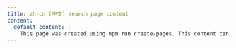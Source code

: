 ```yaml
---
title: zh-cn (中文) search page content
content:
  default_content: |
    This page was created using npm run create-pages. This content can be edited in resources/content/pages/search/search-zh-cn.md. The query can be updated in src/queries/SearchPage.js. The Netlify collection can be updated in netlify/collections/pages/search.js.
---    
```

